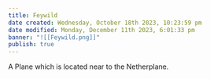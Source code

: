 ```yaml
---
title: Feywild
date created: Wednesday, October 18th 2023, 10:23:59 pm
date modified: Monday, December 11th 2023, 6:01:33 pm
banner: "![[Feywild.png]]"
publish: true
---
```


A Plane which is located near to the Netherplane.